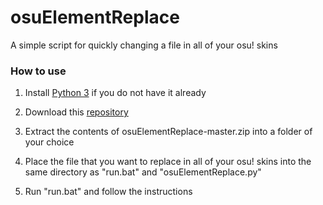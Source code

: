# osuElementReplace
A simple script for quickly changing a file in all of your osu! skins

### How to use
1) Install [Python 3](https://www.python.org/downloads/) if you do not have it already

2) Download this [repository](https://github.com/sandskyzero/osuElementReplace/archive/master.zip)

3) Extract the contents of osuElementReplace-master.zip into a folder of your choice

4) Place the file that you want to replace in all of your osu! skins into the same directory as "run.bat" and "osuElementReplace.py"

5) Run "run.bat" and follow the instructions
